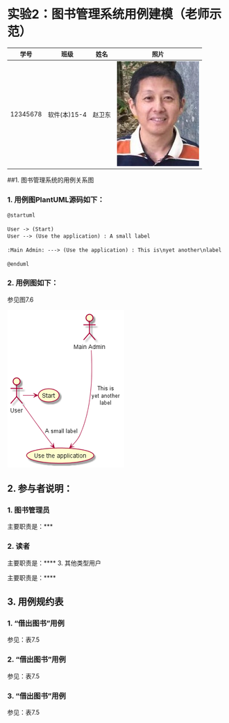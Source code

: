 # 实验2：图书管理系统用例建模（老师示范）
|学号|班级|姓名|照片|
|:-------:|:-------------: | :----------:|:---:|
|12345678|软件(本)15-4|赵卫东|![flow1](../myself.jpg)|

##1. 图书管理系统的用例关系图

### 1. 用例图PlantUML源码如下：

``` usecase
@startuml

User -> (Start)
User --> (Use the application) : A small label

:Main Admin: ---> (Use the application) : This is\nyet another\nlabel

@enduml
```


### 2. 用例图如下：

参见图7.6

![usecase](usecase.png)

## 2. 参与者说明：

###     1. 图书管理员

主要职责是：***
###     2. 读者

主要职责是：****
    3. 其他类型用户
    
主要职责是：****

##     3. 用例规约表

###     1. “借出图书”用例

参见：表7.5

###     2. “借出图书”用例

参见：表7.5

###     3. “借出图书”用例

参见：表7.5